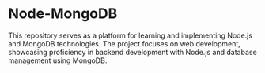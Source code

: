 ﻿# Node-MongoDB

This repository serves as a platform for learning and implementing Node.js and MongoDB technologies. The project focuses on web development, showcasing proficiency in backend development with Node.js and database management using MongoDB.
